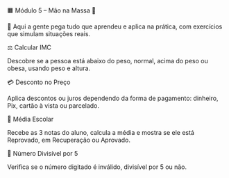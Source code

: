 🟧 Módulo 5 – Mão na Massa 🚀

📌 Aqui a gente pega tudo que aprendeu e aplica na prática, com exercícios que simulam situações reais.

⚖️ Calcular IMC

Descobre se a pessoa está abaixo do peso, normal, acima do peso ou obesa, usando peso e altura.

💳 Desconto no Preço

Aplica descontos ou juros dependendo da forma de pagamento: dinheiro, Pix, cartão à vista ou parcelado.

🏫 Média Escolar

Recebe as 3 notas do aluno, calcula a média e mostra se ele está Reprovado, em Recuperação ou Aprovado.

🔢 Número Divisível por 5

Verifica se o número digitado é inválido, divisível por 5 ou não.